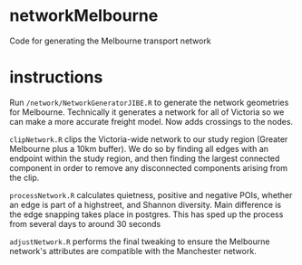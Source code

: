 # networkMelbourne
Code for generating the Melbourne transport network

# instructions

Run ```/network/NetworkGeneratorJIBE.R``` to generate the network geometries for Melbourne. Technically it generates a network for all of Victoria so we can make a more accurate freight model. Now adds crossings to the nodes.

```clipNetwork.R``` clips the Victoria-wide network to our study region (Greater Melbourne plus a 10km buffer). We do so by finding all edges with an endpoint within the study region, and then finding the largest connected component in order to remove any disconnected components arising from the clip.

```processNetwork.R``` calculates quietness, positive and negative POIs, whether an edge is part of a highstreet, and Shannon diversity. Main difference is the edge snapping takes place in postgres. This has sped up the process from several days to around 30 seconds

```adjustNetwork.R``` performs the final tweaking to ensure the Melbourne network's attributes are compatible with the Manchester network.

